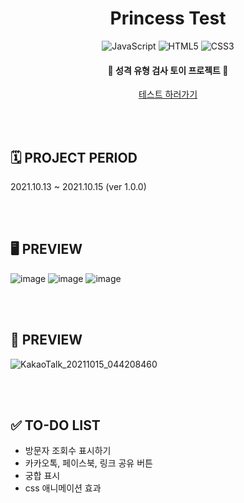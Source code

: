 <div align=center>
  
# Princess Test
![JavaScript](https://img.shields.io/badge/javascript-%23323330.svg?style=for-the-badge&logo=javascript&logoColor=%23F7DF1E) ![HTML5](https://img.shields.io/badge/html5-%23E34F26.svg?style=for-the-badge&logo=html5&logoColor=white) ![CSS3](https://img.shields.io/badge/css3-%231572B6.svg?style=for-the-badge&logo=css3&logoColor=white)

#### 👸 성격 유형 검사 토이 프로젝트 👸

[테스트 하러가기](https://princesstest.netlify.app)
</div>
  
<br><br>

## 🗓️ PROJECT PERIOD
2021.10.13 ~ 2021.10.15 (ver 1.0.0)

<br><br>

## 🖥️ PREVIEW
![image](https://user-images.githubusercontent.com/70877497/137384354-1200c6e8-9028-477f-b457-6b013360925e.png)
![image](https://user-images.githubusercontent.com/70877497/137384394-52ec3b89-4ae5-4d03-bdf1-994a47d64bbb.png)
![image](https://user-images.githubusercontent.com/70877497/137384433-e4d4a470-f3ba-4d11-8c15-08b90b5a7698.png)

<br><br>

## 📱 PREVIEW
![KakaoTalk_20211015_044208460](https://user-images.githubusercontent.com/70877497/137385659-3b7b2fa5-15f8-40f0-ad7b-9e664b6ad707.jpg)

<br><br>

## ✅ TO-DO LIST
- 방문자 조회수 표시하기
- 카카오톡, 페이스북, 링크 공유 버튼
- 궁합 표시
- css 애니메이션 효과
